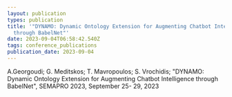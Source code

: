 ```yaml
---
layout: publication
types: publication
title: '"DYNAMO: Dynamic Ontology Extension for Augmenting Chatbot Intelligence
  through BabelNet"'
date: 2023-09-04T06:58:42.540Z
tags: conference_publications
publication_date: 2023-09-04
---
```

<!--StartFragment-->

A.Georgoudi; G. Meditskos; T. Mavropoulos; S. Vrochidis; "DYNAMO: Dynamic Ontology Extension for Augmenting Chatbot Intelligence through BabelNet", SEMAPRO 2023, September 25- 29, 2023

<!--EndFragment-->